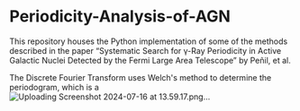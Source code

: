 # Periodicity-Analysis-of-AGN
This repository houses the Python implementation of some of the methods described in the paper “Systematic Search for γ-Ray Periodicity in Active Galactic Nuclei Detected by the Fermi Large Area Telescope” by Peñil, et al.

The Discrete Fourier Transform uses Welch's method to determine the periodogram, which is a 
![Uploading Screenshot 2024-07-16 at 13.59.17.png…]()
